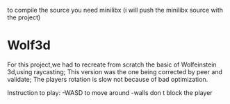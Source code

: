 to compile the source you need minilibx (i will push the minilibx source with the project)


# Wolf3d
For this project,we had to recreate from scratch the basic of Wolfeinstein 3d,using raycasting;
This version was the one being corrected by peer and validate;
The players rotation is slow not because of bad optimization.

Instruction to play:
-WASD to move around
-walls don t block the player
